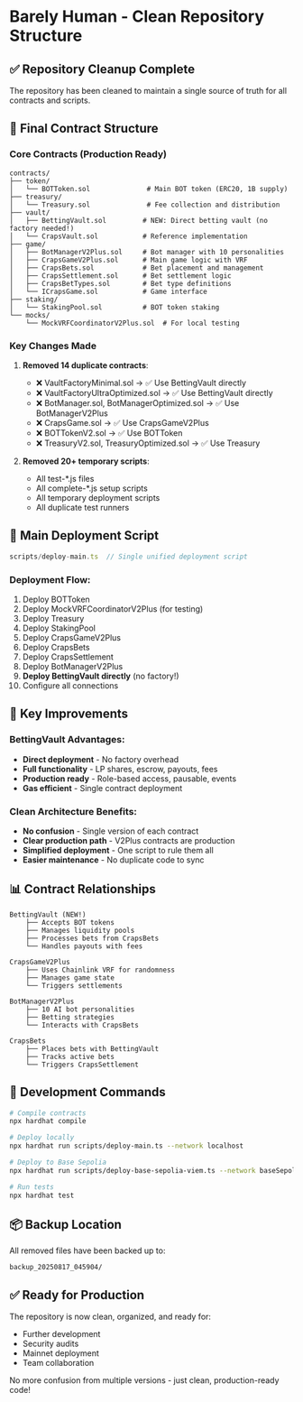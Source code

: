 # Barely Human - Clean Repository Structure

## ✅ Repository Cleanup Complete

The repository has been cleaned to maintain a single source of truth for all contracts and scripts.

## 📁 Final Contract Structure

### Core Contracts (Production Ready)
```
contracts/
├── token/
│   └── BOTToken.sol              # Main BOT token (ERC20, 1B supply)
├── treasury/
│   └── Treasury.sol              # Fee collection and distribution
├── vault/
│   ├── BettingVault.sol         # NEW: Direct betting vault (no factory needed!)
│   └── CrapsVault.sol           # Reference implementation
├── game/
│   ├── BotManagerV2Plus.sol     # Bot manager with 10 personalities
│   ├── CrapsGameV2Plus.sol      # Main game logic with VRF
│   ├── CrapsBets.sol            # Bet placement and management
│   ├── CrapsSettlement.sol      # Bet settlement logic
│   ├── CrapsBetTypes.sol        # Bet type definitions
│   └── ICrapsGame.sol           # Game interface
├── staking/
│   └── StakingPool.sol          # BOT token staking
└── mocks/
    └── MockVRFCoordinatorV2Plus.sol  # For local testing
```

### Key Changes Made
1. **Removed 14 duplicate contracts**:
   - ❌ VaultFactoryMinimal.sol → ✅ Use BettingVault directly
   - ❌ VaultFactoryUltraOptimized.sol → ✅ Use BettingVault directly
   - ❌ BotManager.sol, BotManagerOptimized.sol → ✅ Use BotManagerV2Plus
   - ❌ CrapsGame.sol → ✅ Use CrapsGameV2Plus
   - ❌ BOTTokenV2.sol → ✅ Use BOTToken
   - ❌ TreasuryV2.sol, TreasuryOptimized.sol → ✅ Use Treasury

2. **Removed 20+ temporary scripts**:
   - All test-*.js files
   - All complete-*.js setup scripts
   - All temporary deployment scripts
   - All duplicate test runners

## 🚀 Main Deployment Script

```typescript
scripts/deploy-main.ts  // Single unified deployment script
```

### Deployment Flow:
1. Deploy BOTToken
2. Deploy MockVRFCoordinatorV2Plus (for testing)
3. Deploy Treasury
4. Deploy StakingPool
5. Deploy CrapsGameV2Plus
6. Deploy CrapsBets
7. Deploy CrapsSettlement
8. Deploy BotManagerV2Plus
9. **Deploy BettingVault directly** (no factory!)
10. Configure all connections

## 🎯 Key Improvements

### BettingVault Advantages:
- **Direct deployment** - No factory overhead
- **Full functionality** - LP shares, escrow, payouts, fees
- **Production ready** - Role-based access, pausable, events
- **Gas efficient** - Single contract deployment

### Clean Architecture Benefits:
- **No confusion** - Single version of each contract
- **Clear production path** - V2Plus contracts are production
- **Simplified deployment** - One script to rule them all
- **Easier maintenance** - No duplicate code to sync

## 📊 Contract Relationships

```
BettingVault (NEW!)
    ├── Accepts BOT tokens
    ├── Manages liquidity pools
    ├── Processes bets from CrapsBets
    └── Handles payouts with fees

CrapsGameV2Plus
    ├── Uses Chainlink VRF for randomness
    ├── Manages game state
    └── Triggers settlements

BotManagerV2Plus
    ├── 10 AI bot personalities
    ├── Betting strategies
    └── Interacts with CrapsBets

CrapsBets
    ├── Places bets with BettingVault
    ├── Tracks active bets
    └── Triggers CrapsSettlement
```

## 🔧 Development Commands

```bash
# Compile contracts
npx hardhat compile

# Deploy locally
npx hardhat run scripts/deploy-main.ts --network localhost

# Deploy to Base Sepolia
npx hardhat run scripts/deploy-base-sepolia-viem.ts --network baseSepolia

# Run tests
npx hardhat test
```

## 📦 Backup Location

All removed files have been backed up to:
```
backup_20250817_045904/
```

## ✅ Ready for Production

The repository is now clean, organized, and ready for:
- Further development
- Security audits
- Mainnet deployment
- Team collaboration

No more confusion from multiple versions - just clean, production-ready code!